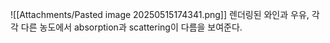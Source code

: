 ![[Attachments/Pasted image 20250515174341.png]]
렌더링된 와인과 우유, 각각 다른 농도에서 absorption과 scattering이 다름을 보여준다.